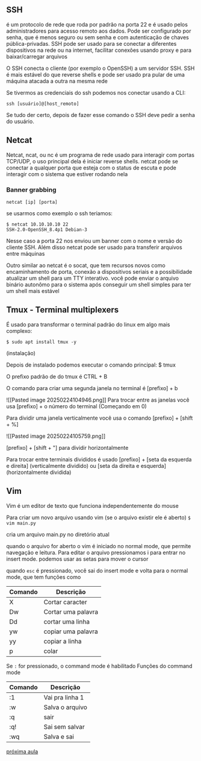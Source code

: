 ## SSH

é um protocolo de rede que roda por padrão na porta 22 e é usado pelos administradores para acesso remoto aos dados. Pode ser configurado por senha, que é menos seguro ou sem senha e com autenticação de chaves pública-privadas.  SSH pode ser usado para se conectar a diferentes dispositivos na rede ou na internet, facilitar conexões usando proxy e para baixar/carregar arquivos

O SSH conecta o cliente (por exemplo o OpenSSH) a um servidor SSH. SSH é mais estável do que reverse shells e pode ser usado pra pular de uma máquina atacada a outra na mesma rede

Se tivermos as credenciais do ssh podemos nos conectar usando a CLI:

	ssh [usuário]@[host_remoto]

Se tudo der certo, depois de fazer esse comando o SSH deve pedir a senha do usuário.

## Netcat

Netcat, ncat, ou nc é um programa de rede usado para interagir com portas TCP/UDP, o uso principal dela é iniciar reverse shells. netcat pode se conectar a qualquer porta que esteja com o status de escuta e pode interagir com o sistema que estiver rodando nela

### Banner grabbing

	netcat [ip] [porta]


se usarmos como exemplo o ssh teriamos:

	$ netcat 10.10.10.10 22
	SSH-2.0-OpenSSH_8.4p1 Debian-3

Nesse caso a porta 22 nos enviou um banner com o nome e versão do cliente SSH. Além disso netcat pode ser usado para transferir arquivos entre máquinas

Outro similar ao netcat é o socat, que tem recursos novos como encaminhamento de porta, conexão a dispositivos seriais e a possibilidade atualizar um shell para um TTY interativo. você pode enviar o arquivo binário autonômo para o sistema após conseguir um shell simples para ter um shell mais estável

## Tmux - Terminal multiplexers

É usado para transformar o terminal padrão do linux em algo mais complexo:

	$ sudo apt install tmux -y
(instalação)

Depois de instalado podemos executar o comando principal: 
	$ tmux

O prefixo padrão de do tmux é CTRL + B

O comando para criar uma segunda janela no terminal é [prefixo] + b

![[Pasted image 20250224104946.png]]
Para trocar entre as janelas você usa [prefixo] + o número do terminal (Começando em 0)

Para dividir uma janela verticalmente você usa o comando [prefixo] + [shift + %]

![[Pasted image 20250224105759.png]]

[prefixo] + [shift + "] para dividir horizontalmente

Para trocar entre terminais divididos é usado [prefixo] + [seta da esquerda e direita] (verticalmente dividido) ou [seta da direita e esquerda] (horizontalmente dividida)

## Vim

Vim é um editor de texto que funciona independentemente do mouse

Para criar um novo arquivo usando vim (se o arquivo existir ele é aberto)
	`$ vim main.py`

cria um arquivo main.py no diretório atual

quando o arquivo for aberto o vim é iniciado no normal mode, que permite navegação e leitura. Para editar o arquivo pressionamos i para entrar no insert mode. podemos usar as setas para mover o cursor

quando `esc` é pressionado, você sai do insert mode e volta para o normal mode, que tem funções como


| Comando | Descrição          |
| ------- | ------------------ |
| X       | Cortar caracter    |
| Dw      | Cortar uma palavra |
| Dd      | cortar uma linha   |
| yw      | copiar uma palavra |
| yy      | copiar a linha     |
| p       | colar              |
Se `:` for pressionado, o command mode é habilitado
Funções do command mode


| Comando | Descrição       |
| ------- | --------------- |
| :1      | Vai pra linha 1 |
| :w      | Salva o arquivo |
| :q      | sair            |
| :q!     | Sai sem salvar  |
| :wq     | Salva e sai     |

[próxima aula](6_Scanning.md)


